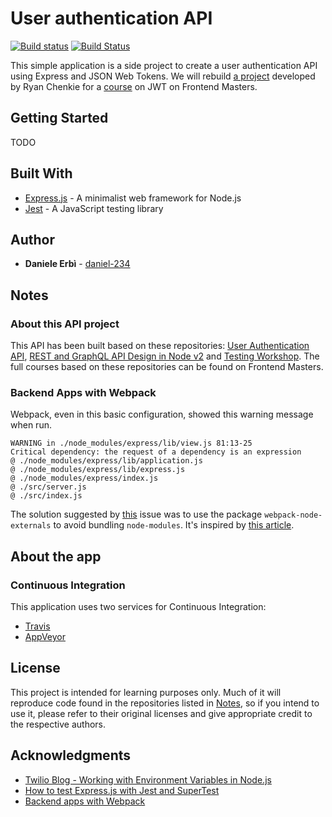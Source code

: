 # User authentication API

[![Build status](https://ci.appveyor.com/api/projects/status/gheruay34qdkqpe3?svg=true)](https://ci.appveyor.com/project/daniel-234/user-authentication-api)
[![Build Status](https://travis-ci.org/daniel-234/user-authentication-api.svg?branch=master)](https://travis-ci.org/daniel-234/user-authentication-api)

This simple application is a side project to create a user authentication API using Express and JSON Web Tokens. 
We will rebuild [a project](https://github.com/chenkie/user-authentication-api) developed by Ryan Chenkie for a [course](https://frontendmasters.com/courses/secure-auth-jwt/) on JWT on Frontend Masters. 

## Getting Started

TODO

## Built With

- [Express.js](https://expressjs.com/) - A minimalist web framework for Node.js
- [Jest](https://jestjs.io/en/) - A JavaScript testing library

## Author

- **Daniele Erbì** - [daniel-234](https://github.com/daniel-234)

## Notes

### About this API project
This API has been built based on these repositories: [User Authentication API](https://github.com/chenkie/user-authentication-api), [REST and GraphQL API Design in Node v2](https://github.com/FrontendMasters/api-design-node-v2) and [Testing Workshop](https://github.com/kentcdodds/testing-workshop).
The full courses based on these repositories can be found on Frontend Masters.

### Backend Apps with Webpack
Webpack, even in this basic configuration, showed this warning message when run.
```
WARNING in ./node_modules/express/lib/view.js 81:13-25
Critical dependency: the request of a dependency is an expression
@ ./node_modules/express/lib/application.js
@ ./node_modules/express/lib/express.js
@ ./node_modules/express/index.js
@ ./src/server.js
@ ./src/index.js
```
The solution suggested by [this](https://github.com/webpack/webpack/issues/196) issue was to use the package `webpack-node-externals` to avoid bundling `node-modules`. 
It's inspired by [this article](https://jlongster.com/Backend-Apps-with-Webpack--Part-I).

## About the app

### Continuous Integration

This application uses two services for Continuous Integration:

 - [Travis](https://travis-ci.org/daniel-234/user-authentication-api)
 - [AppVeyor](https://ci.appveyor.com/project/daniel-234/user-authentication-api)

## License

This project is intended for learning purposes only. Much of it will reproduce code found in the repositories listed in [Notes](#notes), so if you intend to use it, please refer to their original licenses and give appropriate credit to the respective authors.

## Acknowledgments

- [Twilio Blog - Working with Environment Variables in Node.js](https://www.twilio.com/blog/2017/08/working-with-environment-variables-in-node-js.html)
- [How to test Express.js with Jest and SuperTest](http://www.albertgao.xyz/2017/05/24/how-to-test-expressjs-with-jest-and-supertest/)
- [Backend apps with Webpack](https://jlongster.com/Backend-Apps-with-Webpack--Part-I)